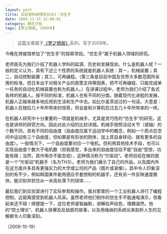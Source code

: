 ```yaml
---
layout: post
title: 实验室科研探究日志1：仿生手
date: 2009-11-15 12:00:01
category: 朝花夕拾
tags: [梦之栖居, 2009年]
---
```


> 这篇文章属于[《梦之栖居》](/posts/where-the-dreams-reside/)系列，写于2009年。
	
<!--more-->

今晚在焊接馆参加了“仿生手”的探索项目。“仿生手”属于机器人领域的研究。

老师首先为我们介绍了机器人学科的起源、历史和发展现状。什么是机器人呢？一般的定义认为，具有下述三个性质的系统就是机器人系统：其一，机械装置；其二，自动控制装置；其三，可再编程。（第三条是目前中国及世界大多数范围所采用的标准，但日本出于对相关产业的政策支持等因素，把不可再编程、只能完成单一任务的自动化机械装置也称为机器人。）在讲课过程中，老师为我们介绍了各式各样的机器人。按不同的标准，机器人也有不同的分类。随着现代化进程的发展，机器人正越来越多地应用到生活和生产中去。如比尔盖茨说过的一句话，大意是：机器人在随后几十年所带来的惊奇，将会是和计算机在过去几十年所带来的一样。

在机器人研究中十分重要的一项就是机械手，尤其是灵巧性的“仿生手”的研究。这也是讲师的研究方向。因此对此介绍的比较详细。机械手按照活动关节（或轴）的个数不同，具有不同的自由度（自由度应属于运动学中的概念，例如一个质点在空间中运动有三个自由度，但如果是有形状的刚体，加上其自身转动，就有更多的自由度）。一般情况下，一个自由度要对应一个电机。但利用其他技术手段，也可以实现自由度个数大于电机数（但我感觉，多出来的自由度往往不能“自由”受控，功能有限；当然，其作用亦不能忽视），这种情况称为“欠驱动”。老师目前在做的就是一个“欠驱动”机器手（名为TH3）。老师为我们展示了自己的作品，以及国内外在这方面许多具有更强实力的大学或公司的产品（图片或录像）。其中令人印象深刻的有不少，例如韩国某件能用感应手套控制的机器手，还有另一件反映速度极快，能识别并抓住从一米高处落下的球体……

最后我们到实验室进行了实际参观和操作。我对那里的一个工业机器人进行了编程控制，近距离感受到机器人风采。虽然老师他们制作的仿生手不能通电演示，但看起来还不错！顺便提一下，这位老师睿智幽默，讲解绘声绘色，理趣谐然。他的“院士理论”、机器人排爆及反劫匪的故事，以及用维纳的系统论来剖析人生的见解都令人印象深刻。

（2009-10-19）